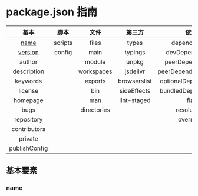 # package.json 指南

| **基本** | **脚本** | **文件** | **第三方** | **依赖** | **系统** |
|:---:|:---:|:---:|:---:|:---:|:---:|
| [name](#name) | scripts | files | types | dependencies | engines |
| [version](#version) | config | main | typings | devDependencies | os |
| author |  | module | unpkg | peerDependencies | cpu |
| description |  | workspaces | jsdelivr | peerDependenciesMeta |  |
| keywords |  | exports | browserslist | optionalDependencies |  |
| license |  | bin | sideEffects | bundledDependencies |  |
| homepage |  | man | lint-staged | flat |  |
| bugs |  | directories |  | resolutions |  |
| repository |  |  |  | overrides |  |
| contributors |  |  |  |  |  |
| private |  |  |  |  |  |
| publishConfig |  |  |  |  |  |


## 基本要素
### name
